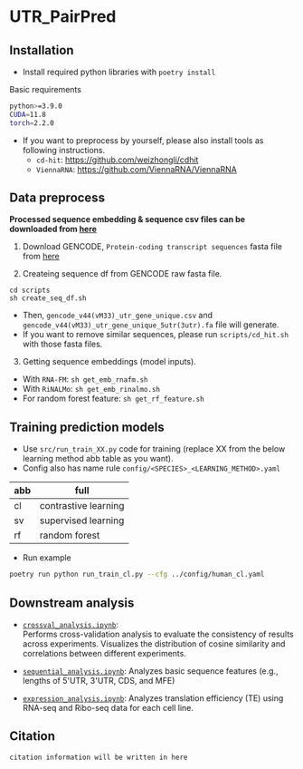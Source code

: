 # UTR_PairPred

## Installation
- Install required python libraries with `poetry install`

Basic requirements
```sh
python>=3.9.0
CUDA=11.8
torch=2.2.0
```

- If you want to preprocess by yourself, please also install tools as following instructions.
	- `cd-hit`: https://github.com/weizhongli/cdhit
	- `ViennaRNA`: https://github.com/ViennaRNA/ViennaRNA


## Data preprocess
**Processed sequence embedding & sequence csv files can be downloaded from [here](https://waseda.box.com/v/utr-pairpred-data.)**

1. Download GENCODE, `Protein-coding transcript sequences` fasta file from [here](https://ftp.ebi.ac.uk/pub/databases/gencode/Gencode_human/release_44/gencode.v44.pc_transcripts.fa.gz)

2. Createing sequence df from GENCODE raw fasta file.
```linux
cd scripts
sh create_seq_df.sh
```
- Then, `gencode_v44(vM33)_utr_gene_unique.csv` and `gencode_v44(vM33)_utr_gene_unique_5utr(3utr).fa` file will generate.
- If you want to remove similar sequences, please run `scripts/cd_hit.sh` with those fasta files.

3. Getting sequence embeddings (model inputs).
- With `RNA-FM`: `sh get_emb_rnafm.sh`
- With `RiNALMo`: `sh get_emb_rinalmo.sh`
- For random forest feature: `sh get_rf_feature.sh`

## Training prediction models
- Use `src/run_train_XX.py` code for training (replace XX from the below learning method abb table as you want).
- Config also has name rule `config/<SPECIES>_<LEARNING_METHOD>.yaml`

| abb | full |
| ---- | ---- |
| cl | contrastive learning |
| sv | supervised learning |
| rf | random forest |

- Run example
```sh
poetry run python run_train_cl.py --cfg ../config/human_cl.yaml
```

## Downstream analysis
- [`crossval_analysis.ipynb`](./notebooks/crossval_analysis.ipynb):  
  Performs cross-validation analysis to evaluate the consistency of results across experiments. Visualizes the distribution of cosine similarity and correlations between different experiments. 

- [`sequential_analysis.ipynb`](./notebooks/sequential_analysis.ipynb): Analyzes basic sequence features (e.g., lengths of 5'UTR, 3'UTR, CDS, and MFE) 

- [`expression_analysis.ipynb`](./notebooks/expression_analysis.ipynb): Analyzes translation efficiency (TE) using RNA-seq and Ribo-seq data for each cell line.


## Citation
```
citation information will be written in here
```

